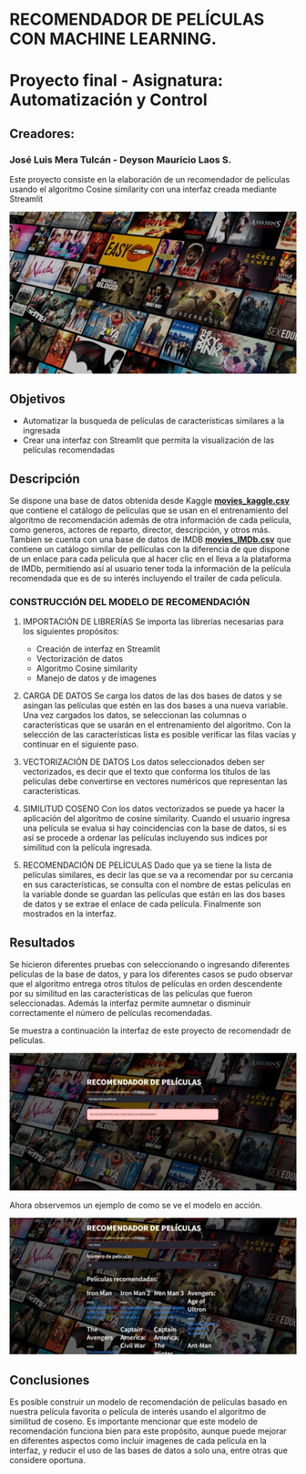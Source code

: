 # RECOMENDADOR DE PELÍCULAS CON MACHINE LEARNING. 
# Proyecto final - Asignatura: Automatización y Control

## Creadores:

### José Luis Mera Tulcán - Deyson Mauricio Laos S.

Este proyecto consiste en la elaboración de un recomendador de películas usando el algoritmo Cosine similarity con una interfaz creada mediante Streamlit

[![Imagen representativa](img/fondo.jpg)](img/fondo.jpg)

## Objetivos
- Automatizar la busqueda de películas de características similares a la ingresada
- Crear una interfaz con Streamlit que permita la visualización de las películas recomendadas

## Descripción 
Se dispone una base de datos obtenida desde Kaggle [**movies_kaggle.csv**](./datos_kaggle/movies.csv) que contiene el catálogo de películas que se usan en el entrenamiento del algoritmo de recomendación además de otra información de cada película, como generos, actores de reparto, director, descripción, y otros más. Tambien se cuenta con una base de datos de IMDB [**movies_IMDb.csv**](./datos_IMDb/movie_metadata.csv) que contiene un catálogo similar de pellículas con la diferencia de que dispone de un enlace para cada película que al hacer clic en el lleva a la plataforma de IMDb, permitiendo así al usuario tener toda la información de la película recomendada que es de su interés incluyendo el trailer de cada película. 

### CONSTRUCCIÓN DEL MODELO DE RECOMENDACIÓN

1. IMPORTACIÓN DE LIBRERÍAS
Se importa las librerías necesarias para los siguientes propósitos:
    - Creación de interfaz en Streamlit
    - Vectorización de datos
    - Algoritmo Cosine similarity
    - Manejo de datos y de imagenes

2. CARGA DE DATOS 
Se carga los datos de las dos bases de datos y se asingan las películas que estén en las dos bases a una nueva variable.
Una vez cargados los datos, se seleccionan las columnas o características que se usarán en el entrenamiento del algoritmo.
Con la selección de las características lista es posible verificar las filas vacías y continuar en el siguiente paso.

3. VECTORIZACIÓN DE DATOS
Los datos seleccionados deben ser vectorizados, es decir que el texto que conforma los titulos de las películas debe convertirse en vectores numéricos que representan las características.

4. SIMILITUD COSENO
Con los datos vectorizados se puede ya hacer la aplicación del algoritmo de cosine similarity. Cuando el usuario ingresa una película se evalua si hay coincidencias con la base de datos, si es así se procede a ordenar las películas incluyendo sus indices por similitud con la película ingresada. 

5. RECOMENDACIÓN DE PELÍCULAS
Dado que ya se tiene la lista de películas similares, es decir las que se va a recomendar por su cercania en sus características, se consulta con el nombre de estas películas en la variable donde se guardan las películas que están en las dos bases de datos y se extrae el enlace de cada película. Finalmente son mostrados en la interfaz.

## Resultados
Se hicieron diferentes pruebas con seleccionando o ingresando diferentes películas de la base de datos, y para los diferentes casos se pudo observar que el algoritmo entrega otros títulos de películas en orden descendente por su similitud en las características de las películas que fueron seleccionadas. Además la interfaz permite aumnetar o disminuir correctamente el número de películas recomendadas.

Se muestra a continuación la interfaz de este proyecto de recomendadr de películas.

[![Imagen representativa](img/interfaz1.JPG)](img/interfaz1.JPG)

Ahora observemos un ejemplo de como se ve el modelo en acción.

[![Imagen representativa](img/interfaz2.JPG)](img/interfaz2.JPG)

## Conclusiones
Es posible construir un modelo de recomendación de películas basado en nuestra película favorita o película de interés usando el algoritmo de similitud de coseno. 
Es importante mencionar que este modelo de recomendación funciona bien para este propósito, aunque puede mejorar en diferentes aspectos como incluir imagenes de cada película en la interfaz, y reducir el uso de las bases de datos a solo una, entre otras que considere oportuna.